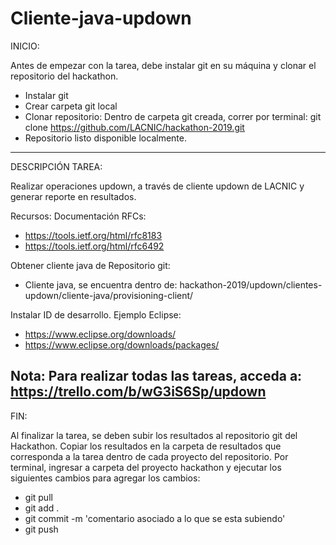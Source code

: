 # Cliente-java-updown

INICIO: 

Antes de empezar con la tarea, debe instalar git en su máquina y clonar el repositorio del hackathon.
 - Instalar git
 - Crear carpeta git local
 - Clonar repositorio: Dentro de carpeta git creada, correr por terminal:
 git clone https://github.com/LACNIC/hackathon-2019.git
 - Repositorio listo disponible localmente.

-----------------------------------------------------------------------
DESCRIPCIÓN TAREA:

Realizar operaciones updown, a través de cliente updown de LACNIC y generar reporte en resultados.

Recursos:
Documentación RFCs:
 - https://tools.ietf.org/html/rfc8183
 - https://tools.ietf.org/html/rfc6492

Obtener cliente java de Repositorio git:
 - Cliente java, se encuentra dentro de:
   hackathon-2019/updown/clientes-updown/cliente-java/provisioning-client/
   
Instalar ID de desarrollo. Ejemplo Eclipse:
  - https://www.eclipse.org/downloads/
  - https://www.eclipse.org/downloads/packages/

Nota: Para realizar todas las tareas, acceda a: https://trello.com/b/wG3iS6Sp/updown
----------------------------------------------------------------------
FIN: 

Al finalizar la tarea, se deben subir los resultados al repositorio git del Hackathon. Copiar los resultados en la carpeta de resultados que corresponda a la tarea dentro de cada proyecto del repositorio.
Por terminal, ingresar a carpeta del proyecto hackathon y ejecutar los siguientes cambios para agregar los cambios:
- git pull 
- git add . 
- git commit -m 'comentario asociado a lo que se esta subiendo'
- git push
